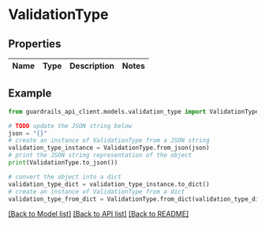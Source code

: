 # ValidationType


## Properties

Name | Type | Description | Notes
------------ | ------------- | ------------- | -------------

## Example

```python
from guardrails_api_client.models.validation_type import ValidationType

# TODO update the JSON string below
json = "{}"
# create an instance of ValidationType from a JSON string
validation_type_instance = ValidationType.from_json(json)
# print the JSON string representation of the object
print(ValidationType.to_json())

# convert the object into a dict
validation_type_dict = validation_type_instance.to_dict()
# create an instance of ValidationType from a dict
validation_type_from_dict = ValidationType.from_dict(validation_type_dict)
```
[[Back to Model list]](../README.md#documentation-for-models) [[Back to API list]](../README.md#documentation-for-api-endpoints) [[Back to README]](../README.md)


